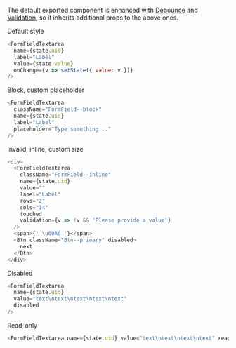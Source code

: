 The default exported component is enhanced with [Debounce](#debounce) and [Validation](#validation), so it inherits additional props to the above ones.

Default style

```js
<FormFieldTextarea
  name={state.uid}
  label="Label"
  value={state.value}
  onChange={v => setState({ value: v })}
/>
```

Block, custom placeholder

```js
<FormFieldTextarea
  className="FormField--block"
  name={state.uid}
  label="Label"
  placeholder="Type something..."
/>
```

Invalid, inline, custom size

```js
<div>
  <FormFieldTextarea
    className="FormField--inline"
    name={state.uid}
    value=""
    label="Label"
    rows="2"
    cols="14"
    touched
    validation={v => !v && 'Please provide a value'}
  />
  <span>{' \u00A0 '}</span>
  <Btn className="Btn--primary" disabled>
    next
  </Btn>
</div>
```

Disabled

```js
<FormFieldTextarea
  name={state.uid}
  value="text\ntext\ntext\ntext\ntext"
  disabled
/>
```

Read-only

```js
<FormFieldTextarea name={state.uid} value="text\ntext\ntext\ntext" readOnly />
```
